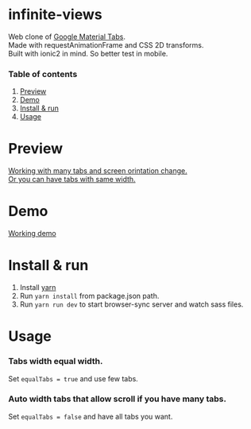 # infinite-views

Web clone of [Google Material Tabs](https://material.io/guidelines/components/tabs.html). <br>
Made with requestAnimationFrame and CSS 2D transforms. <br>
Built with ionic2 in mind. So better test in mobile. <br>

### Table of contents 
1. [Preview](#preview)
2. [Demo](#demo)
3. [Install & run](#install--run)
4. [Usage](#usage)

# Preview

[Working with many tabs and screen orintation change.](http://i.imgur.com/LQjH2uQ.gifv) <br>
[Or you can have tabs with same width.](http://i.imgur.com/ZOWYl2v.png) <br>

# Demo

[Working demo](http://codepen.io/nacholozano/full/oWgJKo/) <br>

# Install & run

1. Install [yarn](https://yarnpkg.com/lang/en/)
2. Run `yarn install` from package.json path.
3. Run `yarn run dev` to start browser-sync server and watch sass files.

# Usage

### Tabs width equal width.
Set `equalTabs = true` and use few tabs. 

### Auto width tabs that allow scroll if you have many tabs.
Set `equalTabs = false` and have all tabs you want.

